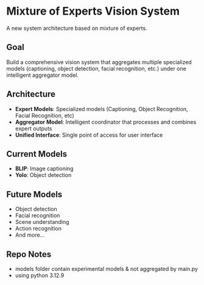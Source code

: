 # Mixture of Experts Vision System

A new system architecture based on mixture of experts.

## Goal

Build a comprehensive vision system that aggregates multiple specialized models
(captioning, object detection, facial recognition, etc.) under one intelligent
aggregator model.

## Architecture

- **Expert Models**: Specialized models (Captioning, Object Recognition, Facial
  Recognition, etc)
- **Aggregator Model**: Intelligent coordinator that processes and combines
  expert outputs
- **Unified Interface**: Single point of access for user interface

## Current Models

- **BLIP**: Image captioning
- **Yolo**: Object detection

## Future Models

- Object detection
- Facial recognition
- Scene understanding
- Action recognition
- And more...

## Repo Notes

- models folder contain experimental models & not aggregated by main.py
- using python 3.12.9

